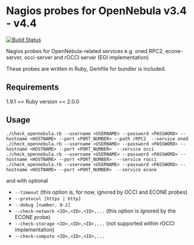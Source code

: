 Nagios probes for OpenNebula v3.4 - v4.4
========================================

[![Build Status](https://travis-ci.org/arax/opennebula-nagios-probes.png)](https://travis-ci.org/arax/opennebula-nagios-probes)

Nagios probes for OpenNebula-related services e.g. oned RPC2, econe-server, occi-server and rOCCI server (EGI implementation)

These probes are written in Ruby, Gemfile for bundler is included.

## Requirements
1.9.1 =< Ruby version =< 2.0.0

## Usage

~~~
./check_opennebula.rb --username <USERNAME> --password <PASSWORD> --hostname <HOSTNAME> --port <PORT_NUMBER> --path /RPC2  --service oned
./check_opennebula.rb --username <USERNAME> --password <PASSWORD> --hostname <HOSTNAME> --port <PORT_NUMBER>  --service occi
./check_opennebula.rb --username <USERNAME> --password <PASSWORD> --hostname <HOSTNAME> --port <PORT_NUMBER>  --service rocci
./check_opennebula.rb --username <USERNAME> --password <PASSWORD> --hostname <HOSTNAME> --port <PORT_NUMBER>  --service econe
~~~

and with optional

* `--timeout` (this option is, for now, ignored by OCCI and ECONE probes)
* `--protocol [https | http]`
* `--debug [number, 0-2]`
* `--check-network <ID>,<ID>,<ID>,...` (this option is ignored by the ECONE probe)
* `--check-storage <ID>,<ID>,<ID>,...` (not supported within rOCCI implementation)
* `--check-compute <ID>,<ID>,<ID>,...`

